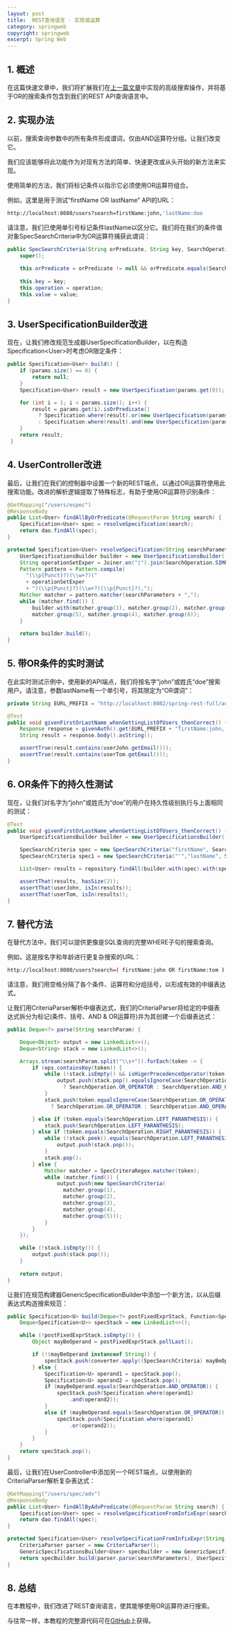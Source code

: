 ```yaml
---
layout: post
title:  REST查询语言 - 实现或运算
category: springweb
copyright: springweb
excerpt: Spring Web
---
```


## 1. 概述

在这篇快速文章中，我们将扩展我们在[上一篇文章](https://www.baeldung.com/rest-api-query-search-language-more-operations)中实现的高级搜索操作，并将基于OR的搜索条件包含到我们的REST API查询语言中。

## 2. 实现办法

以前，搜索查询参数中的所有条件形成谓词，仅由AND运算符分组。让我们改变它。

我们应该能够将此功能作为对现有方法的简单、快速更改或从头开始的新方法来实现。

使用简单的方法，我们将标记条件以指示它必须使用OR运算符组合。

例如，这里是用于测试“firstName OR lastName” API的URL：

```bash
http://localhost:8080/users?search=firstName:john,'lastName:doe
```

请注意，我们已使用单引号标记条件lastName以区分它。我们将在我们的条件值对象SpecSearchCriteria中为OR运算符捕获此谓词：

```java
public SpecSearchCriteria(String orPredicate, String key, SearchOperation operation, Object value) {
    super();
    
    this.orPredicate = orPredicate != null && orPredicate.equals(SearchOperation.OR_PREDICATE_FLAG);
    
    this.key = key;
    this.operation = operation;
    this.value = value;
}
```

## 3. UserSpecificationBuilder改进

现在，让我们修改规范生成器UserSpecificationBuilder，以在构造Specification<User\>时考虑OR限定条件：

```java
public Specification<User> build() {
    if (params.size() == 0) {
        return null;
    }
    Specification<User> result = new UserSpecification(params.get(0));

    for (int i = 1; i < params.size(); i++) {
        result = params.get(i).isOrPredicate()
          ? Specification.where(result).or(new UserSpecification(params.get(i))) 
          : Specification.where(result).and(new UserSpecification(params.get(i)));
    }
    return result;
 }
```

## 4. UserController改进

最后，让我们在我们的控制器中设置一个新的REST端点，以通过OR运算符使用此搜索功能。改进的解析逻辑提取了特殊标志，有助于使用OR运算符识别条件：

```java
@GetMapping("/users/espec")
@ResponseBody
public List<User> findAllByOrPredicate(@RequestParam String search) {
    Specification<User> spec = resolveSpecification(search);
    return dao.findAll(spec);
}

protected Specification<User> resolveSpecification(String searchParameters) {
    UserSpecificationsBuilder builder = new UserSpecificationsBuilder();
    String operationSetExper = Joiner.on("|").join(SearchOperation.SIMPLE_OPERATION_SET);
    Pattern pattern = Pattern.compile(
      "(\\p{Punct}?)(\\w+?)("
      + operationSetExper 
      + ")(\\p{Punct}?)(\\w+?)(\\p{Punct}?),");
    Matcher matcher = pattern.matcher(searchParameters + ",");
    while (matcher.find()) {
        builder.with(matcher.group(1), matcher.group(2), matcher.group(3), 
        matcher.group(5), matcher.group(4), matcher.group(6));
    }
    
    return builder.build();
}
```

## 5. 带OR条件的实时测试

在此实时测试示例中，使用新的API端点，我们将按名字“john”或姓氏“doe”搜索用户。请注意，参数lastName有一个单引号，将其限定为“OR谓词”：

```java
private String EURL_PREFIX = "http://localhost:8082/spring-rest-full/auth/users/espec?search=";

@Test
public void givenFirstOrLastName_whenGettingListOfUsers_thenCorrect() {
    Response response = givenAuth().get(EURL_PREFIX + "firstName:john,'lastName:doe");
    String result = response.body().asString();

    assertTrue(result.contains(userJohn.getEmail()));
    assertTrue(result.contains(userTom.getEmail()));
}
```

## 6. OR条件下的持久性测试

现在，让我们对名字为“john”或姓氏为“doe”的用户在持久性级别执行与上面相同的测试：

```java
@Test
public void givenFirstOrLastName_whenGettingListOfUsers_thenCorrect() {
    UserSpecificationsBuilder builder = new UserSpecificationsBuilder();

    SpecSearchCriteria spec = new SpecSearchCriteria("firstName", SearchOperation.EQUALITY, "john");
    SpecSearchCriteria spec1 = new SpecSearchCriteria("'","lastName", SearchOperation.EQUALITY, "doe");

    List<User> results = repository.findAll(builder.with(spec).with(spec1).build());

    assertThat(results, hasSize(2));
    assertThat(userJohn, isIn(results));
    assertThat(userTom, isIn(results));
}
```

## 7. 替代方法

在替代方法中，我们可以提供更像是SQL查询的完整WHERE子句的搜索查询。

例如，这是按名字和年龄进行更复杂搜索的URL：

```bash
http://localhost:8080/users?search=( firstName:john OR firstName:tom ) AND age>22
```

请注意，我们用空格分隔了各个条件、运算符和分组括号，以形成有效的中缀表达式。

让我们用CriteriaParser解析中缀表达式，我们的CriteriaParser将给定的中缀表达式拆分为标记(条件、括号、AND & OR运算符)并为其创建一个后缀表达式：

```java
public Deque<?> parse(String searchParam) {

    Deque<Object> output = new LinkedList<>();
    Deque<String> stack = new LinkedList<>();

    Arrays.stream(searchParam.split("\\s+")).forEach(token -> {
        if (ops.containsKey(token)) {
            while (!stack.isEmpty() && isHigerPrecedenceOperator(token, stack.peek())) {
                output.push(stack.pop().equalsIgnoreCase(SearchOperation.OR_OPERATOR)
                  ? SearchOperation.OR_OPERATOR : SearchOperation.AND_OPERATOR);
            }
            stack.push(token.equalsIgnoreCase(SearchOperation.OR_OPERATOR) 
              ? SearchOperation.OR_OPERATOR : SearchOperation.AND_OPERATOR);

        } else if (token.equals(SearchOperation.LEFT_PARANTHESIS)) {
            stack.push(SearchOperation.LEFT_PARANTHESIS);
        } else if (token.equals(SearchOperation.RIGHT_PARANTHESIS)) {
            while (!stack.peek().equals(SearchOperation.LEFT_PARANTHESIS)) { 
                output.push(stack.pop());
            }
            stack.pop();
        } else {
            Matcher matcher = SpecCriteraRegex.matcher(token);
            while (matcher.find()) {
                output.push(new SpecSearchCriteria(
                  matcher.group(1), 
                  matcher.group(2), 
                  matcher.group(3), 
                  matcher.group(4), 
                  matcher.group(5)));
            }
        }
    });

    while (!stack.isEmpty()) {
        output.push(stack.pop());
    }
  
    return output;
}
```

让我们在规范构建器GenericSpecificationBuilder中添加一个新方法，以从后缀表达式构造搜索规范：

```java
public Specification<U> build(Deque<?> postFixedExprStack, Function<SpecSearchCriteria, Specification<U>> converter) {
    Deque<Specification<U>> specStack = new LinkedList<>();

    while (!postFixedExprStack.isEmpty()) {
        Object mayBeOperand = postFixedExprStack.pollLast();

        if (!(mayBeOperand instanceof String)) {
            specStack.push(converter.apply((SpecSearchCriteria) mayBeOperand));
        } else {
            Specification<U> operand1 = specStack.pop();
            Specification<U> operand2 = specStack.pop();
            if (mayBeOperand.equals(SearchOperation.AND_OPERATOR)) {
                specStack.push(Specification.where(operand1)
                    .and(operand2));
            }
            else if (mayBeOperand.equals(SearchOperation.OR_OPERATOR)) {
                specStack.push(Specification.where(operand1)
                    .or(operand2));
            }
        }
    }
    return specStack.pop();
}
```

最后，让我们在UserController中添加另一个REST端点，以使用新的CriteriaParser解析复杂表达式：

```java
@GetMapping("/users/spec/adv")
@ResponseBody
public List<User> findAllByAdvPredicate(@RequestParam String search) {
    Specification<User> spec = resolveSpecificationFromInfixExpr(search);
    return dao.findAll(spec);
}

protected Specification<User> resolveSpecificationFromInfixExpr(String searchParameters) {
    CriteriaParser parser = new CriteriaParser();
    GenericSpecificationsBuilder<User> specBuilder = new GenericSpecificationsBuilder<>();
    return specBuilder.build(parser.parse(searchParameters), UserSpecification::new);
}
```

## 8. 总结

在本教程中，我们改进了REST查询语言，使其能够使用OR运算符进行搜索。

与往常一样，本教程的完整源代码可在[GitHub](https://github.com/tuyucheng7/taketoday-tutorial4j/tree/master/spring-web-modules)上获得。